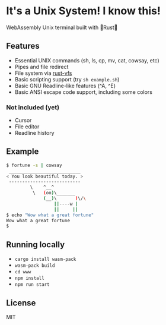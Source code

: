 # It's a Unix System! I know this!

WebAssembly Unix terminal built with 🦀Rust🦀

## Features

* Essential UNIX commands (sh, ls, cp, mv, cat, cowsay, etc)
* Pipes and file redirect
* File system via [rust-vfs](https://github.com/manuel-woelker/rust-vfs)
* Basic scripting support (try `sh example.sh`)
* Basic GNU Readline-like features (^A, ^E)
* Basic ANSI escape code support, including some colors

### Not included (yet)

* Cursor
* File editor
* Readline history

## Example

```sh
$ fortune -s | cowsay
 ___________________________
< You look beautiful today. >
 ---------------------------
         \    ^__^
          \   (oo)\_______
              (__)\       )\/\
                  ||----w |
                  ||     ||
$ echo "Wow what a great fortune"
Wow what a great fortune
$
```

## Running locally

* `cargo install wasm-pack`
* `wasm-pack build`
* `cd www`
* `npm install`
* `npm run start`

## License

MIT
